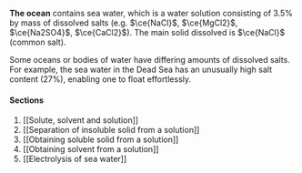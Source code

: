 **The ocean** contains sea water, which is a water solution consisting of 3.5% by mass of dissolved salts (e.g. $\ce{NaCl}$, $\ce{MgCl2}$, $\ce{Na2SO4}$, $\ce{CaCl2}$). The main solid dissolved is $\ce{NaCl}$ (common salt).

Some oceans or bodies of water have differing amounts of dissolved salts. For example, the sea water in the Dead Sea has an unusually high salt content (27%), enabling one to float effortlessly.

#### Sections
1. [[Solute, solvent and solution]]
2. [[Separation of insoluble solid from a solution]]
3. [[Obtaining soluble solid from a solution]]
4. [[Obtaining solvent from a solution]]
5. [[Electrolysis of sea water]]
